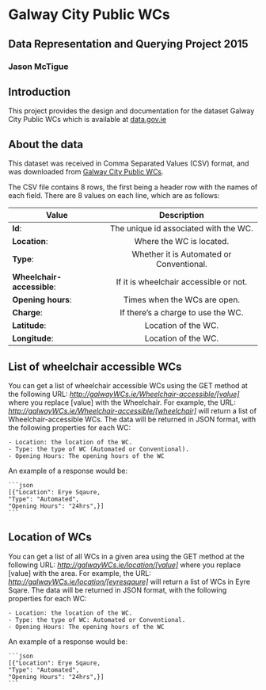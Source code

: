 # Galway City Public WCs
## Data Representation and Querying Project 2015
### Jason McTigue

## Introduction
This project provides the design and documentation for the dataset Galway City Public WCs which is available at [data.gov.ie](https://data.gov.ie/dataset/galway-city-public-wcs)

## About the data
This dataset was received in Comma Separated Values (CSV) format, and was downloaded from [Galway City Public WCs](https://data.gov.ie/dataset/galway-city-public-wcs/resource/0e15c0e0-0c00-4650-aebc-c9304ae33ea0).

The CSV file contains 8 rows, the first being a header row with the names of each field.
There are 8 values on each line, which are as follows:

    
| **Value**       | **Description** |
| ------------- |:-------------:|
| **Id**:     | The unique id associated with the WC.|
| **Location**: | Where the WC is located.|
| **Type**: | Whether it is Automated or Conventional.|
| **Wheelchair-accessible**: | If it is wheelchair accessible or not.|
| **Opening hours**: | Times when the WCs are open.|
| **Charge**: | If there’s a charge to use the WC.|
| **Latitude**: | Location of the WC.|
| **Longitude**: | Location of the WC.|

## List of wheelchair accessible WCs
You can get a list of wheelchair accessible WCs using the GET method at the following URL:
*http://galwayWCs.ie/Wheelchair-accessible/[value]*
where you replace [value] with the Wheelchair.
For example, the URL:
*http://galwayWCs.ie/Wheelchair-accessible/[wheelchair]*
will return a list of Wheelchair-accessible WCs.
The data will be returned in JSON format, with the following properties for each WC:

    - Location: the location of the WC.
    - Type: the type of WC (Automated or Conventional).
    - Opening Hours: The opening hours of the WC
    
An example of a response would be:

    ```json
    [{"Location": Erye Sqaure, 
    "Type": "Automated",
    "Opening Hours": "24hrs",}]
    ```
    
## Location of WCs
You can get a list of all WCs in a given area using the GET method at the following URL:
*http://galwayWCs.ie/location/[value]*
where you replace [value] with the area.
For example, the URL:
*http://galwayWCs.ie/location/[eyresqaure]*
will return a list of WCs in Eyre Sqare.
The data will be returned in JSON format, with the following properties for each WC:

    - Location: the location of the WC.
    - Type: the type of WC: Automated or Conventional.
    - Opening Hours: The opening hours of the WC
    
An example of a response would be:

    ```json
    [{"Location": Erye Sqaure, 
    "Type": "Automated",
    "Opening Hours": "24hrs",}]
    ```
    

